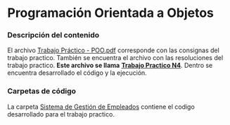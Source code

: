 # Programación Orientada a Objetos

### Descripción del contenido

El archivo [Trabajo Práctico - POO.pdf](https://github.com/AIT-4/UTN-TUPaD-P2/blob/main/04%20-%20Programaci%C3%B3n%20Orientada%20a%20Objetos/Trabajo%20Pr%C3%A1ctico%20-%20POO.pdf) corresponde con las consignas del trabajo practico. También se encuentra el archivo con las resoluciones del trabajo practico. **Este archivo se llama** [**Trabajo Practico N4**](https://github.com/AIT-4/UTN-TUPaD-P2/blob/main/04%20-%20Programaci%C3%B3n%20Orientada%20a%20Objetos/Trabajo%20Practico%20N4.pdf). Dentro se encuentra desarrollado el código y la ejecución.

### Carpetas de código
La carpeta [Sistema de Gestión de Empleados](https://github.com/AIT-4/UTN-TUPaD-P2/tree/main/04%20-%20Programaci%C3%B3n%20Orientada%20a%20Objetos/Sistema.Gestion.Empleados) contiene el codigo desarrollado para el trabajo practico.